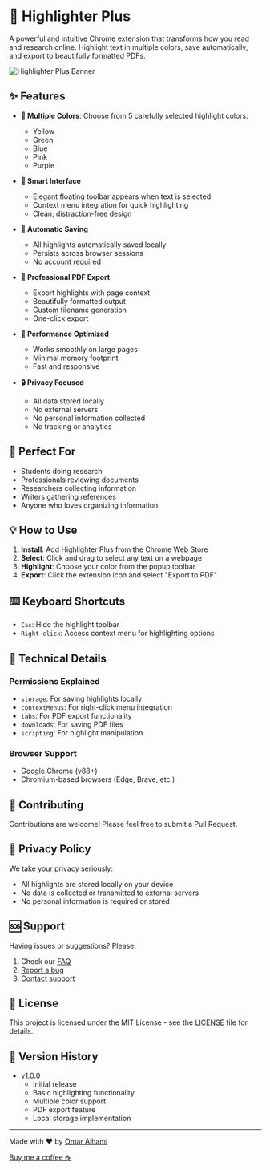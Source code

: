 # 🎨 Highlighter Plus

A powerful and intuitive Chrome extension that transforms how you read and research online. Highlight text in multiple colors, save automatically, and export to beautifully formatted PDFs.

![Highlighter Plus Banner](store-assets/banner.png)

## ✨ Features

- **🎨 Multiple Colors**: Choose from 5 carefully selected highlight colors:
  - Yellow
  - Green
  - Blue
  - Pink
  - Purple

- **📱 Smart Interface**
  - Elegant floating toolbar appears when text is selected
  - Context menu integration for quick highlighting
  - Clean, distraction-free design

- **💾 Automatic Saving**
  - All highlights automatically saved locally
  - Persists across browser sessions
  - No account required

- **📄 Professional PDF Export**
  - Export highlights with page context
  - Beautifully formatted output
  - Custom filename generation
  - One-click export

- **🚀 Performance Optimized**
  - Works smoothly on large pages
  - Minimal memory footprint
  - Fast and responsive

- **🔒 Privacy Focused**
  - All data stored locally
  - No external servers
  - No personal information collected
  - No tracking or analytics

## 🎯 Perfect For

- Students doing research
- Professionals reviewing documents
- Researchers collecting information
- Writers gathering references
- Anyone who loves organizing information

## 💡 How to Use

1. **Install**: Add Highlighter Plus from the Chrome Web Store
2. **Select**: Click and drag to select any text on a webpage
3. **Highlight**: Choose your color from the popup toolbar
4. **Export**: Click the extension icon and select "Export to PDF"

## ⌨️ Keyboard Shortcuts

- `Esc`: Hide the highlight toolbar
- `Right-click`: Access context menu for highlighting options

## 🔧 Technical Details

### Permissions Explained
- `storage`: For saving highlights locally
- `contextMenus`: For right-click menu integration
- `tabs`: For PDF export functionality
- `downloads`: For saving PDF files
- `scripting`: For highlight manipulation

### Browser Support
- Google Chrome (v88+)
- Chromium-based browsers (Edge, Brave, etc.)

## 🤝 Contributing

Contributions are welcome! Please feel free to submit a Pull Request.

## 📝 Privacy Policy

We take your privacy seriously:
- All highlights are stored locally on your device
- No data is collected or transmitted to external servers
- No personal information is required or stored

## 🆘 Support

Having issues or suggestions? Please:
1. Check our [FAQ](docs/FAQ.md)
2. [Report a bug](https://github.com/only-mar/highlighter-plus/issues)
3. [Contact support](mailto:omar.alhami@outlook.com)

## 📜 License

This project is licensed under the MIT License - see the [LICENSE](LICENSE) file for details.

## 🌟 Version History

- v1.0.0
  - Initial release
  - Basic highlighting functionality
  - Multiple color support
  - PDF export feature
  - Local storage implementation

---

Made with ❤️ by [Omar Alhami](https://github.com/only-mar)

[Buy me a coffee ☕](https://www.buymeacoffee.com/onlymar)
